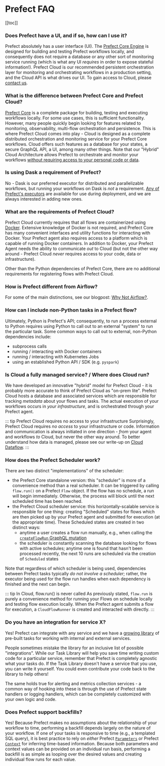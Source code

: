 # Prefect FAQ

[[toc]]

### Does Prefect have a UI, and if so, how can I use it?

Prefect absolutely has a user interface (UI). The [Prefect Core Engine](https://github.com/PrefectHQ/prefect) is designed for building and testing Prefect workflows locally, and consequently does not require a database or any other sort of monitoring service running (which is what any UI _requires_ in order to expose stateful information!). Prefect Cloud is our recommended persistent orchestration layer for monitoring and orchestrating workflows in a production setting, and the Cloud API is what drives our UI. To gain access to Cloud, please [contact us](https://www.prefect.io/lighthouse-partners).

### What is the difference between Prefect Core and Prefect Cloud?

[Prefect Core](https://github.com/PrefectHQ/prefect) is a complete package for building, testing and executing workflows locally. For some use cases, this is sufficient functionality. However, many people quickly begin looking for features related to monitoring, observability, multi-flow orchestration and persistence. This is where Prefect Cloud comes into play - Cloud is designed as a complete distributed orchestration and monitoring service for your Prefect Core workflows. Cloud offers such features as a database for your states, a secure GraphQL API, a UI, among many other things. Note that our "Hybrid" Cloud Architecture allows Prefect to orchestrate and monitor your workflows [without requiring access to your personal code or data](dataflow.html).

### Is using Dask a requirement of Prefect?

No - Dask is our preferred executor for distributed and parallelizable workflows, but running your workflows on Dask is _not_ a requirement. [Any of Prefect's executors](https://docs.prefect.io/api/latest/engine/executors.html) are available for use during deployment, and we are always interested in adding new ones.

### What are the requirements of Prefect Cloud?

Prefect Cloud currently requires that all flows are containerized using [Docker](https://www.docker.com). Extensive knowledge of Docker is not required, and Prefect Core has many convenient interfaces and utility functions for interacting with Docker. Your Prefect agent also requires access to a platform which is capable of running Docker containers. In addition to Docker, your Prefect Agent needs the ability to communicate _out_ to Cloud (but not the other way around - Prefect Cloud _never_ requires access to your code, data or infrastructure).

Other than the Python dependencies of Prefect Core, there are no additional requirements for registering flows with Prefect Cloud.

### How is Prefect different from Airflow?

For some of the main distinctions, see our blogpost: [Why Not Airflow?](https://medium.com/the-prefect-blog/why-not-airflow-4cfa423299c4).

### How can I include non-Python tasks in a Prefect flow?

Ultimately, Python is Prefect's API; consequently, to run a process external to Python requires using Python to call out to an external "system" to run the particular task. Some common ways to call out to external, non-Python dependencies include:

- subprocess calls
- running / interacting with Docker containers
- running / interacting with Kubernetes Jobs
- using an established Python API / SDK (e.g. `pyspark`)

### Is Cloud a fully managed service? / Where does Cloud run?

We have developed an innovative "hybrid" model for Prefect Cloud - it is probably more accurate to think of Prefect Cloud as "on-prem lite". Prefect Cloud hosts a database and associated services which are responsible for tracking _metadata_ about your flows and tasks. The actual execution of your workflows occurs in _your infrastructure_, and is orchestrated through your Prefect agent.

::: tip Prefect Cloud requires no access to your infrastructure
Surprisingly, Prefect Cloud requires _no access_ to your infrastructure or code. Information and communication is always initiated in one direction - _from_ your agent and workflows _to_ Cloud, but never the other way around. To better understand how data is managed, please see our write-up on [Cloud Dataflow](/cloud/faq/dataflow.html).
:::

### How does the Prefect Scheduler work?

There are two distinct "implementations" of the scheduler:

- the Prefect Core standalone version: this "scheduler" is more of a convenience method than a real scheduler. It can be triggered by calling `flow.run()` on a Prefect `Flow` object. If the flow has no schedule, a run will begin immediately. Otherwise, the process will block until the next scheduled time has been reached.
- the Prefect Cloud scheduler service: this horizontally-scalable service is responsible for one thing: creating "Scheduled" states for flows which are then picked up by your Prefect agent and submitted for execution (at the appropriate time). These Scheduled states are created in two distinct ways:
  - anytime a user creates a flow run manually, e.g., when calling the [`createFlowRun` GraphQL mutation](concepts/flow_runs.html#creating-a-flow-run)
  - the scheduler is constantly scanning the database looking for flows with active schedules; anytime one is found that hasn't been processed recently, the next 10 runs are scheduled via the creation of `Scheduled` states

Note that regardless of which scheduler is being used, dependencies between Prefect tasks typically _do not involve a scheduler_; rather, the executor being used for the flow run handles when each dependency is finished and the next can begin.

::: tip In Cloud, flow.run() is never called
As previously stated, `flow.run` is purely a convenience method for running your Flows on schedule locally and testing flow execution locally. When the Prefect agent submits a flow for execution, a `CloudFlowRunner` is created and interacted with directly.
:::

### Do you have an integration for service X?

Yes! Prefect can integrate with any service and we have a [growing library](../core/task_library) of pre-built tasks for working with internal and external services.

People sometimes mistake the library for an inclusive list of possible "integrations". While our Task Library will help you save time writing custom code for a particular service, remember that Prefect is completely agnostic what your tasks do. If the Task Library doesn't have a service that you use, you can write it yourself. You could even contribute your code back to the library to help others!

The same holds true for alerting and metrics collection services - a common way of hooking into these is through the use of Prefect state handlers or logging handlers, which can be completely customized with your own logic and code.

### Does Prefect support backfills?

Yes! Because Prefect makes no assumptions about the relationship of your workflow to time, performing a backfill depends largely on the nature of your workflow. If one of your tasks is responsive to time (e.g., a templated SQL query), it is best practice to rely on _either_ Prefect [`Parameters`](../core/concepts/parameters.html) or Prefect [`Context`](../core/concepts/execution.html#context) for inferring time-based information. Because both parameters and context values can be provided on an individual run basis, performing a backfill is as simple as looping over the desired values and creating individual flow runs for each value.
